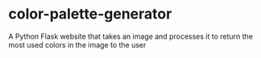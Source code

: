 # color-palette-generator
A Python Flask website that takes an image and processes it to return the most used colors in the image to the user
